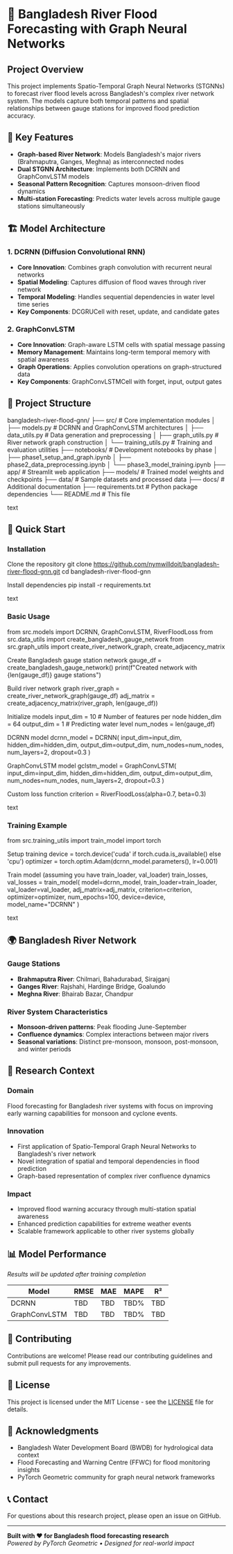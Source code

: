 # 🌊 Bangladesh River Flood Forecasting with Graph Neural Networks

## Project Overview
This project implements Spatio-Temporal Graph Neural Networks (STGNNs) to forecast river flood levels across Bangladesh's complex river network system. The models capture both temporal patterns and spatial relationships between gauge stations for improved flood prediction accuracy.

## 🎯 Key Features
- **Graph-based River Network**: Models Bangladesh's major rivers (Brahmaputra, Ganges, Meghna) as interconnected nodes
- **Dual STGNN Architecture**: Implements both DCRNN and GraphConvLSTM models
- **Seasonal Pattern Recognition**: Captures monsoon-driven flood dynamics
- **Multi-station Forecasting**: Predicts water levels across multiple gauge stations simultaneously

## 🏗️ Model Architecture

### 1. DCRNN (Diffusion Convolutional RNN)
- **Core Innovation**: Combines graph convolution with recurrent neural networks
- **Spatial Modeling**: Captures diffusion of flood waves through river network
- **Temporal Modeling**: Handles sequential dependencies in water level time series
- **Key Components**: DCGRUCell with reset, update, and candidate gates

### 2. GraphConvLSTM 
- **Core Innovation**: Graph-aware LSTM cells with spatial message passing
- **Memory Management**: Maintains long-term temporal memory with spatial awareness
- **Graph Operations**: Applies convolution operations on graph-structured data
- **Key Components**: GraphConvLSTMCell with forget, input, output gates

## 📁 Project Structure
bangladesh-river-flood-gnn/
├── src/ # Core implementation modules
│ ├── models.py # DCRNN and GraphConvLSTM architectures
│ ├── data_utils.py # Data generation and preprocessing
│ ├── graph_utils.py # River network graph construction
│ └── training_utils.py # Training and evaluation utilities
├── notebooks/ # Development notebooks by phase
│ ├── phase1_setup_and_graph.ipynb
│ ├── phase2_data_preprocessing.ipynb
│ └── phase3_model_training.ipynb
├── app/ # Streamlit web application
├── models/ # Trained model weights and checkpoints
├── data/ # Sample datasets and processed data
├── docs/ # Additional documentation
├── requirements.txt # Python package dependencies
└── README.md # This file

text

## 🚀 Quick Start

### Installation
Clone the repository
git clone https://github.com/nymwilldoit/bangladesh-river-flood-gnn.git
cd bangladesh-river-flood-gnn

Install dependencies
pip install -r requirements.txt

text

### Basic Usage
from src.models import DCRNN, GraphConvLSTM, RiverFloodLoss
from src.data_utils import create_bangladesh_gauge_network
from src.graph_utils import create_river_network_graph, create_adjacency_matrix

Create Bangladesh gauge station network
gauge_df = create_bangladesh_gauge_network()
print(f"Created network with {len(gauge_df)} gauge stations")

Build river network graph
river_graph = create_river_network_graph(gauge_df)
adj_matrix = create_adjacency_matrix(river_graph, len(gauge_df))

Initialize models
input_dim = 10 # Number of features per node
hidden_dim = 64
output_dim = 1 # Predicting water level
num_nodes = len(gauge_df)

DCRNN model
dcrnn_model = DCRNN(
input_dim=input_dim,
hidden_dim=hidden_dim,
output_dim=output_dim,
num_nodes=num_nodes,
num_layers=2,
dropout=0.3
)

GraphConvLSTM model
gclstm_model = GraphConvLSTM(
input_dim=input_dim,
hidden_dim=hidden_dim,
output_dim=output_dim,
num_nodes=num_nodes,
num_layers=2,
dropout=0.3
)

Custom loss function
criterion = RiverFloodLoss(alpha=0.7, beta=0.3)

text

### Training Example
from src.training_utils import train_model
import torch

Setup training
device = torch.device('cuda' if torch.cuda.is_available() else 'cpu')
optimizer = torch.optim.Adam(dcrnn_model.parameters(), lr=0.001)

Train model (assuming you have train_loader, val_loader)
train_losses, val_losses = train_model(
model=dcrnn_model,
train_loader=train_loader,
val_loader=val_loader,
adj_matrix=adj_matrix,
criterion=criterion,
optimizer=optimizer,
num_epochs=100,
device=device,
model_name="DCRNN"
)

text

## 🌍 Bangladesh River Network

### Gauge Stations
- **Brahmaputra River**: Chilmari, Bahadurabad, Sirajganj
- **Ganges River**: Rajshahi, Hardinge Bridge, Goalundo  
- **Meghna River**: Bhairab Bazar, Chandpur

### River System Characteristics
- **Monsoon-driven patterns**: Peak flooding June-September
- **Confluence dynamics**: Complex interactions between major rivers
- **Seasonal variations**: Distinct pre-monsoon, monsoon, post-monsoon, and winter periods

## 🔬 Research Context

### Domain
Flood forecasting for Bangladesh river systems with focus on improving early warning capabilities for monsoon and cyclone events.

### Innovation
- First application of Spatio-Temporal Graph Neural Networks to Bangladesh's river network
- Novel integration of spatial and temporal dependencies in flood prediction
- Graph-based representation of complex river confluence dynamics

### Impact
- Improved flood warning accuracy through multi-station spatial awareness
- Enhanced prediction capabilities for extreme weather events
- Scalable framework applicable to other river systems globally

## 📊 Model Performance
*Results will be updated after training completion*

| Model | RMSE | MAE | MAPE | R² |
|-------|------|-----|------|-----|
| DCRNN | TBD | TBD | TBD% | TBD |
| GraphConvLSTM | TBD | TBD | TBD% | TBD |

## 🤝 Contributing
Contributions are welcome! Please read our contributing guidelines and submit pull requests for any improvements.

## 📄 License
This project is licensed under the MIT License - see the [LICENSE](LICENSE) file for details.

## 🙏 Acknowledgments
- Bangladesh Water Development Board (BWDB) for hydrological data context
- Flood Forecasting and Warning Centre (FFWC) for flood monitoring insights
- PyTorch Geometric community for graph neural network frameworks

## 📞 Contact
For questions about this research project, please open an issue on GitHub.

---
**Built with ❤️ for Bangladesh flood forecasting research**  
*Powered by PyTorch Geometric • Designed for real-world impact*
